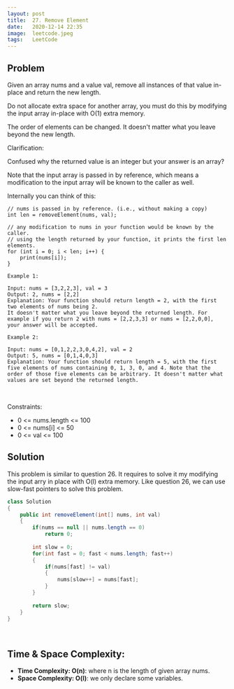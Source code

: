 ```yaml
---
layout: post 
title:  27. Remove Element
date:   2020-12-14 22:35
image:  leetcode.jpeg
tags:   LeetCode
---
```


## Problem 

Given an array nums and a value val, remove all instances of that value in-place and return the new length.

Do not allocate extra space for another array, you must do this by modifying the input array in-place with O(1) extra memory.

The order of elements can be changed. It doesn't matter what you leave beyond the new length.

Clarification:

Confused why the returned value is an integer but your answer is an array?

Note that the input array is passed in by reference, which means a modification to the input array will be known to the caller as well.

Internally you can think of this:

```
// nums is passed in by reference. (i.e., without making a copy)
int len = removeElement(nums, val);

// any modification to nums in your function would be known by the caller.
// using the length returned by your function, it prints the first len elements.
for (int i = 0; i < len; i++) {
    print(nums[i]);
}

Example 1:

Input: nums = [3,2,2,3], val = 3
Output: 2, nums = [2,2]
Explanation: Your function should return length = 2, with the first two elements of nums being 2.
It doesn't matter what you leave beyond the returned length. For example if you return 2 with nums = [2,2,3,3] or nums = [2,2,0,0], your answer will be accepted.

Example 2:

Input: nums = [0,1,2,2,3,0,4,2], val = 2
Output: 5, nums = [0,1,4,0,3]
Explanation: Your function should return length = 5, with the first five elements of nums containing 0, 1, 3, 0, and 4. Note that the order of those five elements can be arbitrary. It doesn't matter what values are set beyond the returned length.
```

<!-- Line breaks -->
<br />

Constraints:

* 0 <= nums.length <= 100
* 0 <= nums[i] <= 50
* 0 <= val <= 100

## Solution 
  
This problem is similar to question 26. It requires to solve it my modifying the input arry in place with O(l) extra memory. Like question 26, we can use slow-fast pointers to solve this problem.

```java
class Solution 
{
    public int removeElement(int[] nums, int val) 
    {
        if(nums == null || nums.length == 0)
            return 0;
        
        int slow = 0;
        for(int fast = 0; fast < nums.length; fast++)
        {
            if(nums[fast] != val)
            {
                nums[slow++] = nums[fast];
            }
        }
        
        return slow;
    }
}
```

<!-- Line breaks -->
<br />

## Time & Space Complexity:

* **Time Complexity: O(n)**: where n is the length of given array nums.
* **Space Complexity: O(l)**: we only declare some variables.
